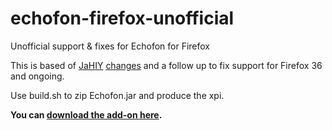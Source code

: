 # echofon-firefox-unofficial
Unofficial support &amp; fixes for Echofon for Firefox

This is based of [JaHIY](https://github.com/JaHIY) [changes](https://gist.github.com/JaHIY/4483939) and a follow up to fix support for Firefox 36 and ongoing.

Use build.sh to zip Echofon.jar and produce the xpi.

**You can [download the add-on here](/../../releases).**
